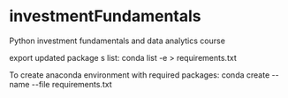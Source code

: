 # investmentFundamentals
Python investment fundamentals and data analytics course

export updated package s list:
    conda list -e > requirements.txt

To create anaconda environment with required packages:
    conda create --name <envname> --file requirements.txt
